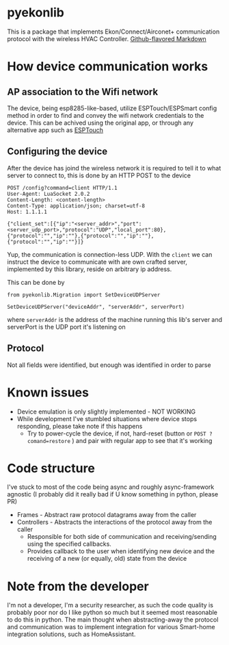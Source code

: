# pyekonlib

This is a package that implements Ekon/Connect/Airconet+ communication protocol with the wireless HVAC Controller.
[Github-flavored Markdown](https://github.com/hllhll/pyekon)

# How device communication works
## AP association to the Wifi network
The device, being esp8285-like-based, utilize ESPTouch/ESPSmart config method in order to find
and convey the wifi network credentials to the device.
This can be achived using the original app, or through any alternative app such as [ESPTouch](https://play.google.com/store/apps/details?id=com.khoazero123.iot_esptouch_demo)

##  Configuring the device
After the device has joind the wireless network it is required to tell it to what server to connect to,
this is done by an HTTP POST to the device
 ```
POST /config?command=client HTTP/1.1
User-Agent: LuaSocket 2.0.2
Content-Length: <content-length>
Content-Type: application/json; charset=utf-8
Host: 1.1.1.1

{"client_set":[{"ip":"<server_addr>","port":<server_udp_port>,"protocol":"UDP","local_port":80},{"protocol":"","ip":""},{"protocol":"","ip":""},{"protocol":"","ip":""}]}
```
Yup, the communication is connection-less UDP.
With the `client` we can instruct the device to communicate with are own crafted server,
implemented by this library, reside on arbitrary ip address.

This can be done by
```
from pyekonlib.Migration import SetDeviceUDPServer

SetDeviceUDPServer("deviceAddr", "serverAddr", serverPort)
```
where `serverAddr` is the address of the machine running this lib's server
and serverPort is the UDP port it's listening on
## Protocol
Not all fields were identified, but enough was identified in order to parse

# Known issues
- Device emulation is only slightly implemented - NOT WORKING
- While development I've stumbled situations where device stops responding, please take note if this happens
  - Try to power-cycle the device, if not, hard-reset (button or `POST ?comand=restore` )  and pair with regular app to see that it's working

# Code structure
I've stuck to most of the code being async and roughly async-framework agnostic
(I probably did it really bad if U know something in python, please PR)
- Frames - Abstract raw protocol datagrams away from the caller
- Controllers - Abstracts the interactions of the protocol away from the caller
  - Responsible for both side of communication and
    receiving/sending using the specified callbacks.
  - Provides callback to the user when identifying new device and 
    the receiving of a new (or equally, old) state from the device   

# Note from the developer
I'm not a developer, I'm a security researcher, as such the code quality is probably poor
nor do I like python so much but it seemed most reasonable to do this in python.
The main thought when abstracting-away the protocol and communication was to implement integration for 
various Smart-home integration solutions, such as HomeAssistant.
